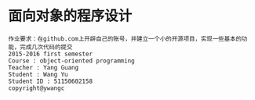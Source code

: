 # 面向对象的程序设计 #
    作业要求：在github.com上开辟自己的账号，并建立一个小的开源项目，实现一些基本的功能，完成几次代码的提交  
    2015-2016 first semester
    Course : object-oriented programming
    Teacher : Yang Guang
    Student : Wang Yu
    Student ID : 51150602158
    copyright@ywangc
